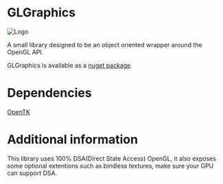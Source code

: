 # GLGraphics
![Logo](https://i.imgur.com/krtVm22.png)

A small library designed to be an object oriented wrapper around the OpenGL API.

GLGraphics is available as a [nuget package](https://www.nuget.org/packages/GLGraphics/1.0.0).

# Dependencies
[OpenTK](https://github.com/opentk/opentk)

# Additional information

This library uses 100% DSA(Direct State Access) OpenGL, it also exposes some optional extentions such as bindless textures, make sure your GPU can support DSA.
